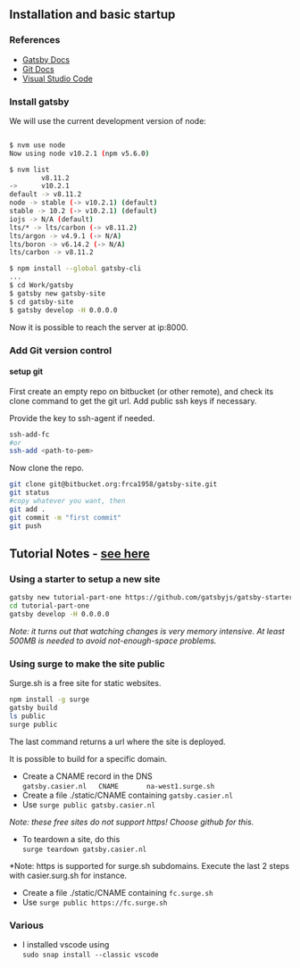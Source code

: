 ## Installation and basic startup

### References

- [Gatsby Docs](https://www.gatsbyjs.org/docs/)
- [Git Docs](https://git-scm.com/doc)
- [Visual Studio Code](https://code.visualstudio.com/docs)

### Install gatsby

We will use the current development version of node:
```sh

$ nvm use node
Now using node v10.2.1 (npm v5.6.0)

$ nvm list
        v8.11.2
->      v10.2.1
default -> v8.11.2
node -> stable (-> v10.2.1) (default)
stable -> 10.2 (-> v10.2.1) (default)
iojs -> N/A (default)
lts/* -> lts/carbon (-> v8.11.2)
lts/argon -> v4.9.1 (-> N/A)
lts/boron -> v6.14.2 (-> N/A)
lts/carbon -> v8.11.2

$ npm install --global gatsby-cli
...
$ cd Work/gatsby
$ gatsby new gatsby-site
$ cd gatsby-site
$ gatsby develop -H 0.0.0.0
```

Now it is possible to reach the server at ip:8000.

### Add Git version control

#### setup git

First create an empty repo on bitbucket (or other remote), and check its clone command to get the git url.
Add public ssh keys if necessary. 

Provide the key to ssh-agent if needed.
```sh
ssh-add-fc
#or
ssh-add <path-to-pem>
```

Now clone the repo.

```sh
git clone git@bitbucket.org:frca1958/gatsby-site.git
git status
#copy whatever you want, then
git add .
git commit -m "first commit"
git push
```

## Tutorial Notes - [see here](https://www.gatsbyjs.org/tutorial/)

### Using a starter to setup a new site

```sh
gatsby new tutorial-part-one https://github.com/gatsbyjs/gatsby-starter-hello-world
cd tutorial-part-one
gatsby develop -H 0.0.0.0
```

*Note: it turns out that watching changes is very memory intensive. At least 500MB is needed to avoid not-enough-space problems.*

### Using surge to make the site public

Surge.sh is a free site for static websites.


```sh
npm install -g surge
gatsby build
ls public
surge public
```
The last command returns a url where the site is deployed.

It is possible to build for a specific domain.
- Create a CNAME record in the DNS  
  ```gatsby.casier.nl	CNAME		na-west1.surge.sh```
- Create a file ./static/CNAME containing ```gatsby.casier.nl```
- Use ```surge public gatsby.casier.nl```

*Note: these free sites do not support https! Choose github for this.*

- To teardown a site, do this  
  ```surge teardown gatsby.casier.nl```

*Note: https is supported for surge.sh subdomains. Execute the last 2 steps with casier.surg.sh for instance.
- Create a file ./static/CNAME containing ```fc.surge.sh```
- Use ```surge public https://fc.surge.sh```





### Various

- I installed vscode using  
```sudo snap install --classic vscode```





